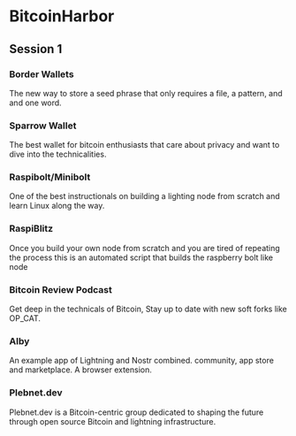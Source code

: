 # BitcoinHarbor

## Session 1

### Border Wallets 
The new way to store a seed phrase that only requires a file, a pattern, and and one word.
### Sparrow Wallet
The best wallet for bitcoin enthusiasts that care about privacy and want to dive into the technicalities.
### Raspibolt/Minibolt
One of the best instructionals on building a lighting node from scratch and learn Linux along the way.
### RaspiBlitz
Once you build your own node from scratch and you are tired of repeating the process this is an automated script that builds the raspberry bolt like node
### Bitcoin Review Podcast 
Get deep in the technicals of Bitcoin, Stay up to date with new soft forks like OP_CAT.
### Alby 
An example app of Lightning and Nostr combined. community, app store and marketplace. A browser extension.
### Plebnet.dev
Plebnet.dev is a Bitcoin-centric group dedicated to shaping the future through open source Bitcoin and lightning infrastructure.


